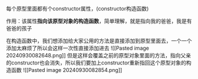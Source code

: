 每个原型里面都有个constructor属性，(constructor构造函数)

作用：该属性**指向该原型对象的构造函数**，简单理解，就是指向我的爸爸，我是有爸爸的孩子

在构造函数中，我们想添加给大家公用的方法是直接添加到原型里面去，一个一个添加太麻烦了所以会这样一次性直接添加进去
![[Pasted image 20240930082648.png]]
但是这样会覆盖之前的原型对象里面的方法，指向父亲的constructor也会消失，所以我们要加上constructor重新指回这个原型对象的构造函数
![[Pasted image 20240930082854.png]]